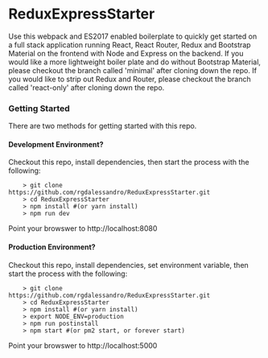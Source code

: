 # ReduxExpressStarter

Use this webpack and ES2017 enabled boilerplate to quickly get started on a full stack application running React, React Router, Redux and Bootstrap Material on the frontend with Node and Express on the backend. If you would like a more lightweight boiler plate and do without Bootstrap Material, please checkout the branch called 'minimal' after cloning down the repo. If you would like to strip out Redux and Router, please checkout the branch called 'react-only' after cloning down the repo.

### Getting Started

There are two methods for getting started with this repo.

#### Development Environment?
Checkout this repo, install dependencies, then start the process with the following:

```
	> git clone https://github.com/rgdalessandro/ReduxExpressStarter.git
	> cd ReduxExpressStarter
	> npm install #(or yarn install)
	> npm run dev
```
Point your browswer to http://localhost:8080

#### Production Environment?
Checkout this repo, install dependencies, set environment variable, then start the process with the following:

```
	> git clone https://github.com/rgdalessandro/ReduxExpressStarter.git
	> cd ReduxExpressStarter
	> npm install #(or yarn install)
	> export NODE_ENV=production
	> npm run postinstall
	> npm start #(or pm2 start, or forever start)
```
Point your browswer to http://localhost:5000
